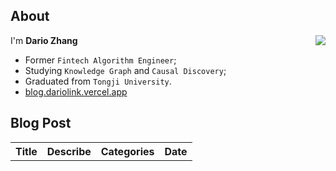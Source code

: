## About

<img align="right" src="https://github-readme-stats.vercel.app/api?username=dario-github&show_icons=true&icon_color=green&text_color=blue&bg_color=00000000&hide_title=true&hide_border=true" />

I'm **Dario Zhang**

- Former `Fintech Algorithm Engineer`;
- Studying `Knowledge Graph` and `Causal Discovery`;
- Graduated from `Tongji University`.
- [blog.dariolink.vercel.app](https://blog.dariolink.vercel.app/)

<!--START_SECTION:waka-->
<!--END_SECTION:waka-->

## Blog Post

<table>
  <tr><th>Title</th><th>Describe</th><th>Categories</th><th>Date</th></tr>
  <!-- STACKOVERFLOW:START --><!-- STACKOVERFLOW:END -->
</table>
